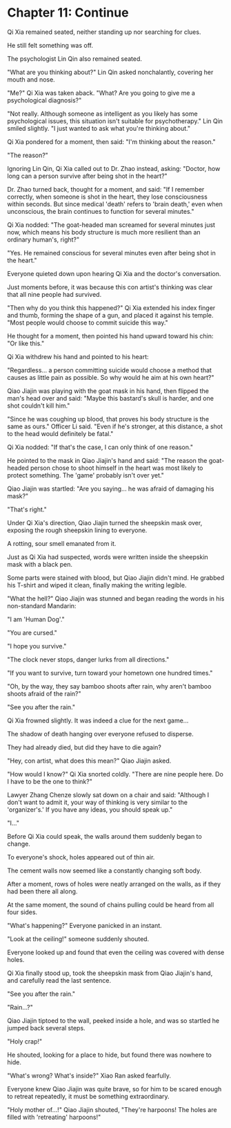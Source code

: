 ﻿# Chapter 11: Continue

Qi Xia remained seated, neither standing up nor searching for clues.

He still felt something was off.

The psychologist Lin Qin also remained seated.

"What are you thinking about?" Lin Qin asked nonchalantly, covering her mouth and nose.

"Me?" Qi Xia was taken aback. "What? Are you going to give me a psychological diagnosis?"

"Not really. Although someone as intelligent as you likely has some psychological issues, this situation isn't suitable for psychotherapy." Lin Qin smiled slightly. "I just wanted to ask what you're thinking about."

Qi Xia pondered for a moment, then said: "I'm thinking about the reason."

"The reason?"

Ignoring Lin Qin, Qi Xia called out to Dr. Zhao instead, asking: "Doctor, how long can a person survive after being shot in the heart?"

Dr. Zhao turned back, thought for a moment, and said: "If I remember correctly, when someone is shot in the heart, they lose consciousness within seconds. But since medical 'death' refers to 'brain death,' even when unconscious, the brain continues to function for several minutes."

Qi Xia nodded: "The goat-headed man screamed for several minutes just now, which means his body structure is much more resilient than an ordinary human's, right?"

"Yes. He remained conscious for several minutes even after being shot in the heart."

Everyone quieted down upon hearing Qi Xia and the doctor's conversation.

Just moments before, it was because this con artist's thinking was clear that all nine people had survived.

"Then why do you think this happened?" Qi Xia extended his index finger and thumb, forming the shape of a gun, and placed it against his temple. "Most people would choose to commit suicide this way."

He thought for a moment, then pointed his hand upward toward his chin: "Or like this."

Qi Xia withdrew his hand and pointed to his heart:

"Regardless... a person committing suicide would choose a method that causes as little pain as possible. So why would he aim at his own heart?"

Qiao Jiajin was playing with the goat mask in his hand, then flipped the man's head over and said: "Maybe this bastard's skull is harder, and one shot couldn't kill him."

"Since he was coughing up blood, that proves his body structure is the same as ours." Officer Li said. "Even if he's stronger, at this distance, a shot to the head would definitely be fatal."

Qi Xia nodded: "If that's the case, I can only think of one reason."

He pointed to the mask in Qiao Jiajin's hand and said: "The reason the goat-headed person chose to shoot himself in the heart was most likely to protect something. The 'game' probably isn't over yet."

Qiao Jiajin was startled: "Are you saying... he was afraid of damaging his mask?"

"That's right."

Under Qi Xia's direction, Qiao Jiajin turned the sheepskin mask over, exposing the rough sheepskin lining to everyone.

A rotting, sour smell emanated from it.

Just as Qi Xia had suspected, words were written inside the sheepskin mask with a black pen.

Some parts were stained with blood, but Qiao Jiajin didn't mind. He grabbed his T-shirt and wiped it clean, finally making the writing legible.

"What the hell?" Qiao Jiajin was stunned and began reading the words in his non-standard Mandarin:

"I am 'Human Dog'."

"You are cursed."

"I hope you survive."

"The clock never stops, danger lurks from all directions."

"If you want to survive, turn toward your hometown one hundred times."

"Oh, by the way, they say bamboo shoots after rain, why aren't bamboo shoots afraid of the rain?"

"See you after the rain."

Qi Xia frowned slightly. It was indeed a clue for the next game...

The shadow of death hanging over everyone refused to disperse.

They had already died, but did they have to die again?

"Hey, con artist, what does this mean?" Qiao Jiajin asked.

"How would I know?" Qi Xia snorted coldly. "There are nine people here. Do I have to be the one to think?"

Lawyer Zhang Chenze slowly sat down on a chair and said: "Although I don't want to admit it, your way of thinking is very similar to the 'organizer's.' If you have any ideas, you should speak up."

"I..."

Before Qi Xia could speak, the walls around them suddenly began to change.

To everyone's shock, holes appeared out of thin air.

The cement walls now seemed like a constantly changing soft body.

After a moment, rows of holes were neatly arranged on the walls, as if they had been there all along.

At the same moment, the sound of chains pulling could be heard from all four sides.

"What's happening?" Everyone panicked in an instant.

"Look at the ceiling!" someone suddenly shouted.

Everyone looked up and found that even the ceiling was covered with dense holes.

Qi Xia finally stood up, took the sheepskin mask from Qiao Jiajin's hand, and carefully read the last sentence.

"See you after the rain."

"Rain...?"

Qiao Jiajin tiptoed to the wall, peeked inside a hole, and was so startled he jumped back several steps.

"Holy crap!"

He shouted, looking for a place to hide, but found there was nowhere to hide.

"What's wrong? What's inside?" Xiao Ran asked fearfully.

Everyone knew Qiao Jiajin was quite brave, so for him to be scared enough to retreat repeatedly, it must be something extraordinary.

"Holy mother of...!" Qiao Jiajin shouted, "They're harpoons! The holes are filled with 'retreating' harpoons!"
